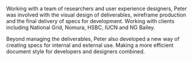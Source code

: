 Working with a team of researchers and user experience designers, Peter was involved with the visual design of deliverables, wireframe production and the final delivery of specs for development. Working with clients including National Grid, Nomura, HSBC, IUCN and NG Bailey.

Beyond managing the deliverables, Peter also developed a new way of creating specs for internal and external use. Making a more efficient document style for developers and designers combined.
